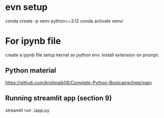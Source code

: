 # evn setup

conda create -p venv python==3.12
conda activate venv/
<!-- Set python interpreter and restart vscode -->

# For ipynb file
create a ipynb file
setup kernel as python env. install extension on prompt.

## Python material
https://github.com/krishnaik06/Complete-Python-Bootcamp/tree/main

## Running streamlit app (section 9)
streamlit run .\app.py